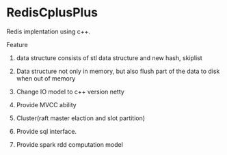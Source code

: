 # RedisCplusPlus
Redis implentation using c++.

Feature

1. data structure consists of stl data structure and new hash, skiplist

2. Data structure not only in memory, but also flush part of the data to disk when out of memory

3. Change IO model to c++ version netty

4. Provide MVCC ability

5. Cluster(raft master elaction and slot partition)

6. Provide sql interface.

7. Provide spark rdd computation model

